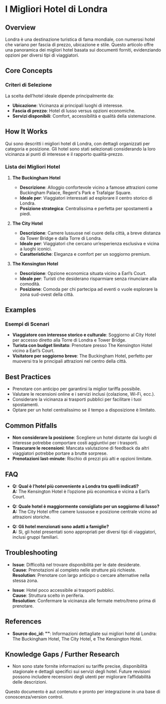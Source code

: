 # I Migliori Hotel di Londra

## Overview
Londra è una destinazione turistica di fama mondiale, con numerosi hotel che variano per fascia di prezzo, ubicazione e stile. Questo articolo offre una panoramica dei migliori hotel basata sui documenti forniti, evidenziando opzioni per diversi tipi di viaggiatori.

## Core Concepts
### Criteri di Selezione
La scelta dell’hotel ideale dipende principalmente da:
- **Ubicazione**: Vicinanza ai principali luoghi di interesse.
- **Fascia di prezzo**: Hotel di lusso versus opzioni economiche.
- **Servizi disponibili**: Comfort, accessibilità e qualità della sistemazione.

## How It Works
Qui sono descritti i migliori hotel di Londra, con dettagli organizzati per categoria e posizione. Gli hotel sono stati selezionati considerando la loro vicinanza ai punti di interesse e il rapporto qualità-prezzo.

### Lista dei Migliori Hotel
1. **The Buckingham Hotel**  
    - **Descrizione**: Alloggio confortevole vicino a famose attrazioni come Buckingham Palace, Regent's Park e Trafalgar Square.  
    - **Ideale per**: Viaggiatori interessati ad esplorare il centro storico di Londra.  
    - **Posizione strategica**: Centralissima e perfetta per spostamenti a piedi.

2. **The City Hotel**  
    - **Descrizione**: Camere lussuose nel cuore della città, a breve distanza da Tower Bridge e dalla Torre di Londra.  
    - **Ideale per**: Viaggiatori che cercano un’esperienza esclusiva e vicina a luoghi iconici.  
    - **Caratteristiche**: Eleganza e comfort per un soggiorno premium.

3. **The Kensington Hotel**  
    - **Descrizione**: Opzione economica situata vicino a Earl’s Court.  
    - **Ideale per**: Turisti che desiderano risparmiare senza rinunciare alla comodità.  
    - **Posizione**: Comoda per chi partecipa ad eventi o vuole esplorare la zona sud-ovest della città.

## Examples
### Esempi di Scenari
- **Viaggiatore con interesse storico e culturale**: Soggiorno al City Hotel per accesso diretto alla Torre di Londra e Tower Bridge.  
- **Turista con budget limitato**: Prenotare presso The Kensington Hotel vicino a Earl’s Court.  
- **Visitatore per soggiorno breve**: The Buckingham Hotel, perfetto per muoversi tra le principali attrazioni nel centro della città.

## Best Practices
- Prenotare con anticipo per garantirsi la miglior tariffa possibile.  
- Valutare le recensioni online e i servizi inclusi (colazione, Wi-Fi, ecc.).  
- Considerare la vicinanza ai trasporti pubblici per facilitare i tuoi spostamenti.  
- Optare per un hotel centralissimo se il tempo a disposizione è limitato.

## Common Pitfalls
- **Non considerare la posizione**: Scegliere un hotel distante dai luoghi di interesse potrebbe comportare costi aggiuntivi per i trasporti.  
- **Trascurare le recensioni**: Mancata valutazione di feedback da altri viaggiatori potrebbe portare a brutte sorprese.  
- **Prenotazioni last-minute**: Rischio di prezzi più alti e opzioni limitate.

## FAQ
- **Q: Qual è l’hotel più conveniente a Londra tra quelli indicati?**  
  **A:** The Kensington Hotel è l’opzione più economica e vicina a Earl’s Court.  

- **Q: Quale hotel è maggiormente consigliato per un soggiorno di lusso?**  
  **A:** The City Hotel offre camere lussuose e posizione centrale vicino ad attrazioni storiche.  

- **Q: Gli hotel menzionati sono adatti a famiglie?**  
  **A:** Sì, gli hotel presentati sono appropriati per diversi tipi di viaggiatori, inclusi gruppi familiari.

## Troubleshooting
- **Issue**: Difficoltà nel trovare disponibilità per le date desiderate.  
  **Cause**: Prenotazioni al completo nelle strutture più richieste.  
  **Resolution**: Prenotare con largo anticipo o cercare alternative nella stessa zona.  

- **Issue**: Hotel poco accessibile ai trasporti pubblici.  
  **Cause**: Struttura scelto in periferia.  
  **Resolution**: Confermare la vicinanza alle fermate metro/treno prima di prenotare.

## References
- **Source doc_id: "<London Hotels>"**: Informazioni dettagliate sui migliori hotel di Londra: The Buckingham Hotel, The City Hotel, e The Kensington Hotel.

## Knowledge Gaps / Further Research
- Non sono state fornite informazioni su tariffe precise, disponibilità stagionale e dettagli specifici sui servizi degli hotel. Future revisioni possono includere recensioni degli utenti per migliorare l’affidabilità delle descrizioni.

Questo documento è aut contenuto e pronto per integrazione in una base di conoscenza/version control.